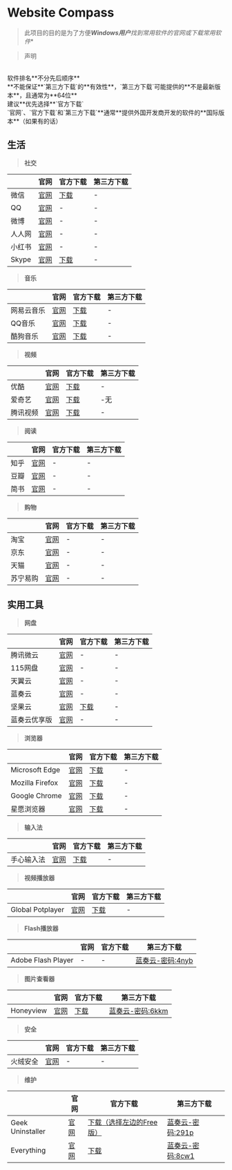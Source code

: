 # Website Compass

> 此项目的目的是为了方便***Windows用户**找到**常用软件的官网**或**下载常用软件**

> 声明<br />
<br />
软件排名**不分先后顺序**<br />
**不能保证**`第三方下载`的**有效性**，`第三方下载`可能提供的**不是最新版本**，且通常为**64位**<br />
建议**优先选择**`官方下载`<br />
`官网`、`官方下载`和`第三方下载`**通常**提供外国开发商开发的软件的**国际版本**（如果有的话）

## 生活

> **社交**

|   |官网|官方下载|第三方下载|
|---|---|---|---|
|微信|[官网](https://weixin.qq.com/)|[下载](https://weixin.qq.com/)|-|
|QQ|[官网](https://im.qq.com/)|-|-|
|微博|[官网](https://weibo.com/)|-|-|
|人人网|[官网](https://www.renren.com/)|-|-|
|小红书|[官网](https://www.xiaohongshu.com/)|-|-|
|Skype|[官网](https://www.skype.com/)|[下载](https://shiguangpu.com/down/)|-|

> **音乐**

|   |官网|官方下载|第三方下载|
|---|---|---|---|
|网易云音乐|[官网](https://music.163.com/)|[下载](https://shiguangpu.com/down/)|-|
|QQ音乐|[官网](https://y.qq.com/)|[下载](https://shiguangpu.com/down/)|-|
|酷狗音乐|[官网](https://www.kugou.com/)|[下载](https://shiguangpu.com/down/)|-|

> **视频**

|   |官网|官方下载|第三方下载|
|---|---|---|---|
|优酷|[官网](https://www.youku.com/)|[下载](https://shiguangpu.com/down/)|-|
|爱奇艺|[官网](https://www.iqiyi.com/)|[下载](https://shiguangpu.com/down/)|-无|
|腾讯视频|[官网](https://v.qq.com/)|[下载](https://shiguangpu.com/down/)|-|

> **阅读**

|   |官网|官方下载|第三方下载|
|---|---|---|---|
|知乎|[官网](https://www.zhihu.com/)|-|-|
|豆瓣|[官网](https://www.douban.com/)|-|-|
|简书|[官网](https://www.jianshu.com/)|-|-|

> **购物**

|   |官网|官方下载|第三方下载|
|---|---|---|---|
|淘宝|[官网](https://www.taobao.com/)|-|-|
|京东|[官网](https://www.jd.com/)|-|-|
|天猫|[官网](https://www.tmall.com/)|-|-|
|苏宁易购|[官网](https://www.suning.com/)|-|-|

## 实用工具

> **网盘**

|   |官网|官方下载|第三方下载|
|---|---|---|---|
|腾讯微云|[官网](https://www.weiyun.com/)|-|-|
|115网盘|[官网](https://115.com/)|-|-|
|天翼云|[官网](https://cloud.189.cn/)|-|-|
|蓝奏云|[官网](https://www.lanzoui.com/)|-|-|
|坚果云|[官网](https://www.jianguoyun.com/)|[下载](https://www.jianguoyun.com/s/downloads)|-|
|蓝奏云优享版|[官网](https://www.ilanzou.com/)|-|-|

> **浏览器**

|   |官网|官方下载|第三方下载|
|---|---|---|---|
|Microsoft Edge|[官网](https://www.microsoft.com/zh-cn/edge?form=MA13FJ)|[下载](https://www.microsoft.com/zh-cn/edge/download?form=MA13FJ)|-|
|Mozilla Firefox|[官网](https://www.mozilla.org/zh-CN/firefox/)|[下载](https://www.mozilla.org/zh-CN/firefox/all/#)|-|
|Google Chrome|[官网](https://www.google.cn/chrome/)|[下载](https://www.google.cn/chrome/)|-|
|星愿浏览器|[官网](https://www.twinkstar.com/)|[下载](https://www.twinkstar.com/)|-|

> **输入法**

|   |官网|官方下载|第三方下载|
|---|---|---|---|
|手心输入法|[官网](https://xinshuru.com/)|[下载](https://xinshuru.com/)|-|

> **视频播放器**

|   |官网|官方下载|第三方下载|
|---|---|---|---|
|Global Potplayer|[官网](https://potplayer.tv/)|[下载](https://potplayer.tv/)|-|

> **Flash播放器**

|   |官网|官方下载|第三方下载|
|---|---|---|---|
|Adobe Flash Player|-|-|[蓝奏云-密码:4nyb](https://stly.lanzouv.com/iY1zh26263rc)

> **图片查看器**

|   |官网|官方下载|第三方下载|
|---|---|---|---|
|Honeyview|[官网](https://cn.bandisoft.com/honeyview/)|[下载](https://cn.bandisoft.com/honeyview/)|[蓝奏云-密码:6kkm](https://stly.lanzouv.com/idqSD262ahcf)|

> **安全**

|   |官网|官方下载|第三方下载|
|---|---|---|---|
|火绒安全|[官网](https://www.huorong.cn)|-|-|

> **维护**

|   |官网|官方下载|第三方下载|
|---|---|---|---|
|Geek Uninstaller|[官网](https://geekuninstaller.com/)|[下载（选择左边的Free版）](https://geekuninstaller.com/download)|[蓝奏云-密码:291p](https://stly.lanzouv.com/i8K6O2764ira)|
|Everything|[官网](https://www.voidtools.com/)|[下载](https://www.voidtools.com/zh-cn/downloads/)|[蓝奏云-密码:8cw1](https://stly.lanzouv.com/ivyKP27npn8j)
